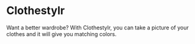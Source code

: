 # Clothestylr

Want a better wardrobe? With Clothestylr, you can take a picture of your clothes and it will give you matching colors.
